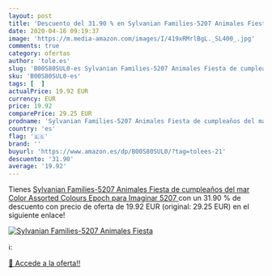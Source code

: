 ```yaml
---
layout: post
title: 'Descuento del 31.90 % en Sylvanian Families-5207 Animales Fiesta '
date: 2020-04-16 09:19:37
image: 'https://m.media-amazon.com/images/I/419xRMrlBgL._SL400_.jpg'
comments: true
category: ofertas
author: 'tole.es'
slug: 'B00S80SUL0-es Sylvanian Families-5207 Animales Fiesta de cumpleaños del...'
sku: 'B00S80SUL0-es'
tags: [  ]
actualPrice: 19.92 EUR
currency: EUR
price: 19.92
comparePrice: 29.25 EUR
prodname: 'Sylvanian Families-5207 Animales Fiesta de cumpleaños del mar  Color Assorted Colours  Epoch para Imaginar 5207 '
country: 'es'
flag: '🇪🇸'
brand: ''
buyurl: 'https://www.amazon.es/dp/B00S80SUL0/?tag=tolees-21'
descuento: '31.90'
average: '19.92'
---
```


Tienes [Sylvanian Families-5207 Animales Fiesta de cumpleaños del mar  Color Assorted Colours  Epoch para Imaginar 5207 ](https://www.amazon.es/dp/B00S80SUL0/?tag=tolees-21) con un 31.90 % de descuento con precio de oferta de 19.92 EUR (original: 29.25 EUR) en el siguiente enlace!

[![Sylvanian Families-5207 Animales Fiesta ](https://m.media-amazon.com/images/I/419xRMrlBgL._SL400_.jpg)](https://www.amazon.es/dp/B00S80SUL0/?tag=tolees-21)

ℹ️:


[🛒 Accede a la oferta!!](https://www.amazon.es/dp/B00S80SUL0/?tag=tolees-21)
